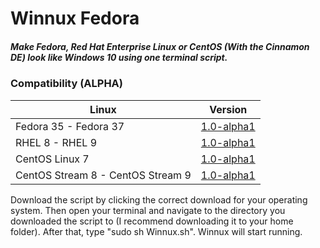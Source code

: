 # Winnux Fedora

##### Make Fedora, Red Hat Enterprise Linux or CentOS (With the Cinnamon DE) look like Windows 10 using one terminal script.

### Compatibility (ALPHA)
Linux | Version
------------ | -------------
Fedora 35 - Fedora 37 | [1.0-alpha1](https://github.com/techguy16/winnux/releases/download/fedora-1.0-alpha1/WinnuxFedora.sh)
RHEL 8 - RHEL 9 | [1.0-alpha1](https://github.com/techguy16/winnux/releases/download/fedora-1.0-alpha1/WinnuxFedora.sh)
CentOS Linux 7 | [1.0-alpha1](https://github.com/techguy16/winnux/releases/download/fedora-1.0-alpha1/WinnuxFedora.sh)
CentOS Stream 8 - CentOS Stream 9 | [1.0-alpha1](https://github.com/techguy16/winnux/releases/download/fedora-1.0-alpha1/WinnuxFedora.sh)

Download the script by clicking the correct download for your operating system. Then open your terminal and navigate to the directory you downloaded the script to (I recommend downloading it to your home folder). After that, type "sudo sh Winnux.sh". Winnux will start running.
